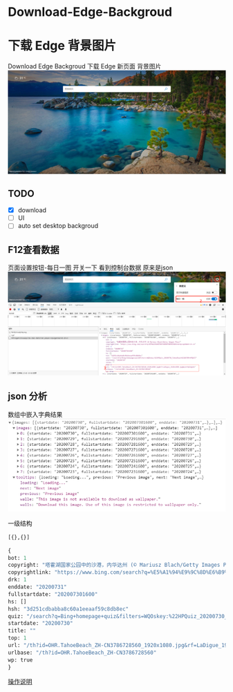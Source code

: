 # Download-Edge-Backgroud
# 下载 Edge 背景图片
Download Edge Backgroud
下载 Edge 新页面 背景图片
![](./screenshot/1.png)

## TODO

- [x] download
- [ ] UI
- [ ] auto set desktop backgroud

## F12查看数据
页面设置按钮-每日一图
开关一下
看到控制台数据
原来是json
![](./screenshot/2.png)
## json 分析
数组中嵌入字典结果
![](./screenshot/json.png)

一级结构

```python 
[{},{}]
```
```python 
{
bot: 1
copyright: "塔霍湖国家公园中的沙港，内华达州 (© Mariusz Blach/Getty Images Plus)"
copyrightlink: "https://www.bing.com/search?q=%E5%A1%94%E9%9C%8D%E6%B9%96&form=hpcapt&mkt=zh-cn"
drk: 1
enddate: "20200731"
fullstartdate: "202007301600"
hs: []
hsh: "3d251cdbabba8c60a1eeaaf59c8db8ec"
quiz: "/search?q=Bing+homepage+quiz&filters=WQOskey:%22HPQuiz_20200730_TahoeBeach%22&FORM=HPQUIZ"
startdate: "20200730"
title: ""
top: 1
url: "/th?id=OHR.TahoeBeach_ZH-CN3786728560_1920x1080.jpg&rf=LaDigue_1920x1080.jpg&pid=HpEdgeAn"
urlbase: "/th?id=OHR.TahoeBeach_ZH-CN3786728560"
wp: true
}
```

[操作说明](https://www.zhihu.com/question/383049984/answer/1373592059)

